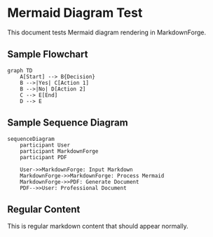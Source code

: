 # Mermaid Diagram Test

This document tests Mermaid diagram rendering in MarkdownForge.

## Sample Flowchart

```mermaid
graph TD
    A[Start] --> B{Decision}
    B -->|Yes| C[Action 1]
    B -->|No| D[Action 2]
    C --> E[End]
    D --> E
```

## Sample Sequence Diagram

```mermaid
sequenceDiagram
    participant User
    participant MarkdownForge
    participant PDF
    
    User->>MarkdownForge: Input Markdown
    MarkdownForge->>MarkdownForge: Process Mermaid
    MarkdownForge->>PDF: Generate Document
    PDF-->>User: Professional Document
```

## Regular Content

This is regular markdown content that should appear normally.